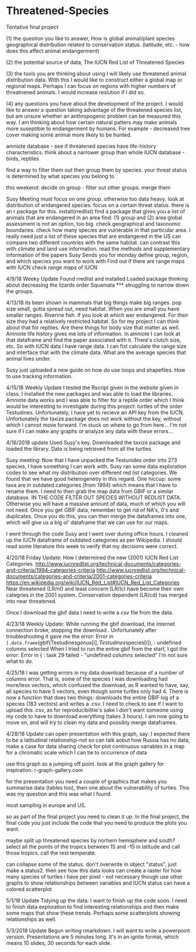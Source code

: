 # Threatened-Species
Tentative final project

(1) the question you like to answer, 
How is global animal/plant species geographical distribution related to conservation status. (latitude, etc. - how does this affect animal endangerment)

(2) the potential source of data, 
The IUCN Red List of Threatened Species

(3) the tools you are thinking about using 
I will likely use threatened animal distribution data. With this I would like to construct either a global map or regional maps. Perhaps I can focus on regions with higher numbers of threatnened animals. I would increase reslution if I did so.  

(4) any questions you have about the development of the project.
I would like to answer a question taking advantage of the threatened species list, but am unsure whether an anthropogenic problem can be measured this way. I am thinking about how certain natural patters may make animals more suseptible to endangerment by humans. For example - decreased tree cover making some animal more likely to be hunted. 


amniote database - see if threatened species have life-history characteristics.
think about a narrower group than whole IUCN database - birds, reptiles 

find a way to filter them out then group them by species. 
your threat status is determined by what species you belong to

this weekend: decide on group - filter out other groups. merge them

Susy Meeting
must focus on one group. otherwise too data heavy. 
look at distribution of endangered species. 
focus on a certain threat status. there is an r package for this. install(rredlist)
find a package that gives you a list of animals that are endangered in an area
find: (1) group and (2) area
global assessment is not an option, too big. 
check geographical and taxonomic boundaries. 
check how many species are vulnerable in that particular area. 
i really need just a list of these species that are endangered in the US
can compare two different countries with the same habitat. can contrast this with climate and land use information. 
read the methods and supplementary information of the papers Susy Sends you
for monday define group, region, and which species you want to work with 
Find out if there are range maps with IUCN
check range maps of IUCN

4/9/18 Weeky Update
Found rredlist and installed
Loaded package
thinking about decreasing the lizards order Squamata
*** struggling to narrow down the groups. 

4/13/18
its been shown in mammals that big things make big ranges. pop size small, gotta spread out, need habitat. 
When you are small you have smaller ranges. 
Riverine fish. if you look at which wer endangered. For their size they had a relatively restricted habitat. 
So for my project I can think about that for reptiles. Are there things for body size that matter as well. Amniote life history gives me lots of information. In amniote I can look at that dataframe and find the paper associated with it. There's clutch size, etc. 
So with IUCN data I have range data. I can fist calculate the range size and interface that with the climate data. What are the average species that animal lives under. 

Susy just uploaded a new guide on how do use loops and shapefiles. How to use tracking information. 

4/15/18 Weekly Update
I tested the Rscript given in the website given in class. I installed the new packages and was able to load the libraries. Amniote data works and I was able to filter for a reptile order which I think would be interesting to investigate during this project: turtles of the order Testudines. Unfortunately, I have yet to recieve an API key from the IUCN. Unfortunately the taxize package does not work without the key, without which I cannot move forward. I'm stuck on where to go from here... I'm not sure if I can make any graphs or analyze any data with these errors... 

4/16/2018 update
Used Susy's key. Downloaded the taxize package and loaded the library. Data is being retrieved from all the turtles. 

Susy meeting: 
Now that I have unpacked the Testunides order into 273 species, I have something I can work with. Susy ran some data exploration codes to see what my distribution over different red list categories. We found that we have good heterogenetiy in this regard. One hiccup: some taxa are in outdated categories (from 1994) which means that I have to rename them. I need to then grab the map data from GBIF or a similar database. IN THE CODE FILTER OUT SPECIES WITHOUT REDLIST DATA. Otherwise you will have a massive amount of data, much of which you will not need. Once you get GBIF data, remember to get rid of NA's, 0's and duplicates. Once you do this, you can then merge the dataframes into one, which will give us a big ol' dataframe that we can use for our maps. 

I went through the code Susy and I went over during office hours. I cleaned up the IUCN dataframe of outdated categories as per Wikipedia. I should read some literature this week to verify that my decisions were correct. 

4/20/18 Friday Update:
How I determined the new (2001) IUCN Red List Categories. 
http://www.iucnredlist.org/technical-documents/categories-and-criteria/1994-categories-criteria
http://www.iucnredlist.org/technical-documents/categories-and-criteria/2001-categories-criteria
https://en.wikipedia.org/wiki/IUCN_Red_List#IUCN_Red_List_Categories
Near threatened (LR/nt) and least concern (LR/lc) have become their own categries in the 2001 system. 
Conservation dependent (LR/cd) has merged into near threatened. 

Once I download the gbif data I need to write a csv file from the data. 

4/23/18 Weekly Update: 
While running the gbif download, the internet connection broke, stopping the download . Unfortunately after troubleshooting it gave me the error: 
 Error in `[.data.frame`(gbif(Testudines$genus[i], Testudines$species[i]),  : 
  undefined columns selected 
When I tried to run the entire gbif from the start, I got the error: 
  Error in { : task 29 failed - "undefined columns selected" 
I'm not sure what to do. 

4/25/18
I was getting errors in my data download because of a number of columns error. That is, some of the species I was downloading had more/less vectors, which confused the download, as R wanted to have, say, all species to have 5 vectors, even though some turtles only had 4. There is now a function that does two things: downloads the entire GBIF log of a species (183 vectors) and writes a .csv. I need to check to see if I want to upload this .csv, as for reproducibilitie's sake I don't want someone using my code to have to download everything (takes 3 hours). 
I am now going to move on, and will try to clean my data and possibly merge dataframes. 

4/28/18 Update
can open presentation with this graph, say: I expected there to be a latitudinal relationship-not so
can talk aobut how Russia has no data, make a case for data sharing
check for plot continuous variables in a map for a chromatic scale which I can tie to occurrence of data

use this graph as a jumping off point. 
look at the graph gallery for inspiration. r-graph-gallery.com

for the presentation you need a couple of graphics that makes you summarise data (tables too), then one
about the vulnerability of turtles. This was my question and this was what I found. 

most sampling in europe and US.

so as part of the final project you need to clean it up. In the final project, the final code you just
include the code that you need to produce the plots you want. 

maybe split up threatened species by norhern hemisphere and south? select all the points of the tropics
between 15 and -15 in latitude and call those tropics. call the rest temperate. 

can collapse some of the status. don't overwrite in object "status", just make a status2. then see how this data looks
can create a raster for how many species of turtles i have per pixel - not necessary though
use other graphs to show relationships between variables and IUCN status
can have a colored scatterplot

5/1/18 Update
Tidying up the data. I want to finish up the code soon. I need to finish data exploration to find interesting relationships and then make some maps that show these trends. Perhaps some scatterplots showing relationships as well. 

5/3/2018 Update
Begun writing rmarkdown. I will want to write a powerpoint version. Presentations are 5 minutes long. It's in an ignite format, which means 10 slides, 30 seconds for each slide. 